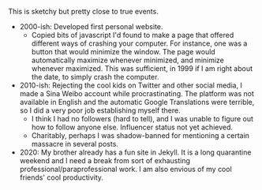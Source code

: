 This is sketchy but pretty close to true events.

* 2000-ish: Developed first personal website. 
  * Copied bits of javascript I'd found to make a page that offered different ways of crashing your computer. For instance, one was a button that would minimize the window. The page would automatically maximize whenever minimized, and minimize whenever maximized. This was sufficient, in 1999 if I am right about the date, to simply crash the computer.
* 2010-ish: Rejecting the cool kids on Twitter and other social media, I made a Sina Weibo account while procrastinating. The platform was not available in English and the automatic Google Translations were terrible, so I did a very poor job establishing myself there. 
  * I think I had no followers (hard to tell), and I was unable to figure out how to follow anyone else. Influencer status not yet achieved.
  * Charitably, perhaps I was shadow-banned for mentioning a certain massacre in several posts.
* 2020: My brother already has a fun site in Jekyll. It is a long quarantine weekend and I need a break from sort of exhausting professional/paraprofessional work. I am also envious of my cool friends' cool productivity.
